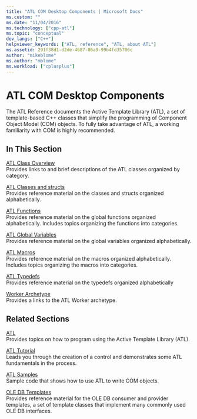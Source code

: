 ```yaml
---
title: "ATL COM Desktop Components | Microsoft Docs"
ms.custom: ""
ms.date: "11/04/2016"
ms.technology: ["cpp-atl"]
ms.topic: "conceptual"
dev_langs: ["C++"]
helpviewer_keywords: ["ATL, reference", "ATL, about ATL"]
ms.assetid: 291f38d1-d2de-4687-86a9-99b4fd35706c
author: "mikeblome"
ms.author: "mblome"
ms.workload: ["cplusplus"]
---
```

# ATL COM Desktop Components

The ATL Reference documents the Active Template Library (ATL), a set of template-based C++ classes that simplify the programming of Component Object Model (COM) objects. To fully take advantage of ATL, a working familiarity with COM is highly recommended.

## In This Section

[ATL Class Overview](../atl/atl-class-overview.md)  
Provides links to and brief descriptions of the ATL classes organized by category.

[ATL Classes and structs](../atl/reference/atl-classes.md)  
Provides reference material on the classes and structs organized alphabetically.

[ATL Functions](../atl/reference/atl-functions.md)  
Provides reference material on the global functions organized alphabetically. Includes topics organizing the functions into categories.

[ATL Global Variables](../atl/reference/atl-global-variables.md)  
Provides reference material on the global variables organized alphabetically.

[ATL Macros](../atl/reference/atl-macros.md)  
Provides reference material on the macros organized alphabetically. Includes topics organizing the macros into categories.

[ATL Typedefs](../atl/reference/atl-typedefs.md)  
Provides reference material on the typedefs organized alphabetically

[Worker Archetype](../atl/reference/worker-archetype.md)  
Provides a links to the ATL Worker archetype.

## Related Sections

[ATL](../atl/active-template-library-atl-concepts.md)  
Provides topics on how to program using the Active Template Library (ATL).

[ATL Tutorial](../atl/active-template-library-atl-tutorial.md)  
Leads you through the creation of a control and demonstrates some ATL fundamentals in the process.

[ATL Samples](../visual-cpp-samples.md)  
Sample code that shows how to use ATL to write COM objects.

[OLE DB Templates](../data/oledb/ole-db-templates.md)  
Provides reference material for the OLE DB consumer and provider templates, a set of template classes that implement many commonly used OLE DB interfaces.  
